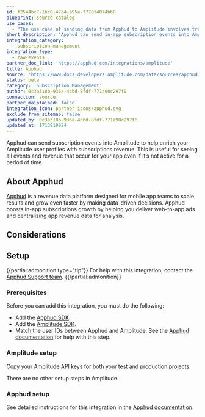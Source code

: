 ```yaml
---
id: f2544bc7-1bc0-47c4-a95e-7770f4074bb8
blueprint: source-catalog
use_cases:
  - "The use case of sending data from Apphud to Amplitude involves transferring in-app subscription events from Apphud to Amplitude. This integration enriches Amplitude's user profiles with detailed subscription revenue data, providing deeper insights into user behavior and enabling more informed decision-making for app optimization and marketing strategies. Essentially, it enhances the analytical capabilities of Amplitude by adding a layer of financial data from Apphud, aiding in the comprehensive analysis of user engagement and revenue generation within the app"
short_description: 'Apphud can send in-app subscription events into Amplitude to help enrich your Amplitude user profiles with subscription revenue.'
integration_category:
  - subscription-management
integration_type:
  - raw-events
partner_doc_link: 'https://apphud.com/integrations/amplitude'
title: Apphud
source: 'https://www.docs.developers.amplitude.com/data/sources/apphud'
status: beta
category: 'Subscription Management'
author: 0c3a318b-936a-4cbd-8fdf-771a90c297f0
connection: source
partner_maintained: false
integration_icon: partner-icons/apphud.svg
exclude_from_sitemap: false
updated_by: 0c3a318b-936a-4cbd-8fdf-771a90c297f0
updated_at: 1713819924
---
```

Apphud can send subscription events into Amplitude to help enrich your Amplitude user profiles with subscriptions revenue. This is useful for seeing all events and revenue that occur for your app even if it’s not active for a period of time. 

## About Apphud

[Apphud](https://apphud.com/) is a revenue data platform designed for mobile app teams to scale results and grow even faster by making data-driven decisions. Apphud boosts in-app subscriptions growth by helping you deliver web-to-app ads and centralizing app revenue data for analysis.

## Considerations

## Setup

{{partial:admonition type="tip"}}
For help with this integration, contact the [Apphud Support team](https://apphud.com/contact).
{{/partial:admonition}}

### Prerequisites

Before you can add this integration, you must do the following: 

- Add the [Apphud SDK](https://docs.apphud.com/docs/sdk-integration).
- Add the [Amplitude SDK](/docs/sdks).
- Match the user IDs between Apphud and Amplitude. See the [Apphud documentation](https://docs.apphud.com/docs/amplitude#match-user-ids) for help with this step. 

### Amplitude setup

Copy your Amplitude API keys for both your test and production projects.

There are no other setup steps in Amplitude. 

### Apphud setup

See detailed instructions for this integration in the [Apphud documentation](https://docs.apphud.com/docs/amplitude).